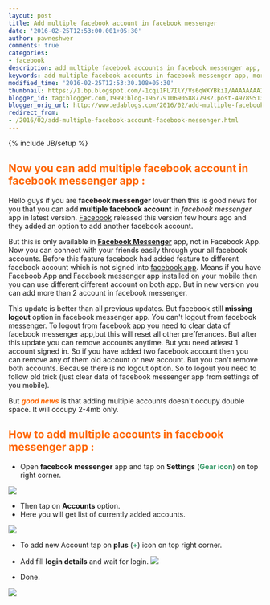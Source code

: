 ```yaml
---
layout: post
title: Add multiple facebook account in facebook messenger
date: '2016-02-25T12:53:00.001+05:30'
author: pawneshwer
comments: true
categories:
- facebook
description: add multiple facebook accounts in facebook messenger app, morethan 2 facebook accounts in facebook messenger app,update facebook messenger to add multiple
keywords: add multiple facebook accounts in facebook messenger app, morethan 2 facebook accounts in facebook messenger app,update facebook messenger to add multiple
modified_time: '2016-02-25T12:53:30.108+05:30'
thumbnail: https://1.bp.blogspot.com/-1cqi1FL7IlY/Vs6qWXYBkiI/AAAAAAAAIZk/JzxgQaYkMjQ/s72-c/facebook%2Bmessenger%2B1%2Bcopy.png
blogger_id: tag:blogger.com,1999:blog-1967791069058877982.post-4978951326348165098
blogger_orig_url: http://www.edablogs.com/2016/02/add-multiple-facebook-account-facebook-messenger.html
redirect_from:
- /2016/02/add-multiple-facebook-account-facebook-messenger.html
---
```


{% include JB/setup %}

## <span style="color: #ff6600;">Now you can add multiple facebook account in facebook messenger app :</span>

Hello guys if you are **facebook messenger** lover then this is good news for you that you can add **multiple facebook account** in _facebook messenger_ app in latest version. [Facebook](http://www.facebook.com "Faceboo") released this version few hours ago and they added an option to add another facebook account.

But this is only available in **[Facebook Messenger](https://Facebook.Com/home.php "Facebook Messenger")** app, not in Facebook App. Now you can connect with your friends easily through your all facebook accounts. Before this feature facebook had added feature to different facebook account which is not signed into [facebook app](http://en.wikipedia.org/wiki/Facebook_Platform "Facebook Platform"). Means if you have Faceboob App and Facebook messenger app installed on your mobile then you can use different different account on both app. But in new version you can add more than 2 account in facebook messenger.

This update is better than all previous updates. But facebook still **missing logout** option in facebook messenger app. You can't logout from facebook messenger. To logout from facebook app you need to clear data of facebook messenger app,but this will reset all other prefferances. But after this update you can remove accounts anytime. But you need atleast 1 account signed in. So if you have added two facebook account then you can remove any of them old account or new account. But you can't remove both accounts. Because there is no logout option. So to logout you need to follow old trick (just clear data of facebook messenger app from settings of you mobile).

But <span style="color: #ff6600;">_**good news**_</span> is that adding multiple accounts doesn't occupy double space. It will occupy 2-4mb only.

## <span style="color: #ff6600;">How to add multiple accounts in facebook messenger app :</span>

+ Open **facebook messenger** app and tap on **Settings** (**<span style="color: #339966;">Gear icon</span>**) on top right corner.

[![](https://1.bp.blogspot.com/-1cqi1FL7IlY/Vs6qWXYBkiI/AAAAAAAAIZk/JzxgQaYkMjQ/s320/facebook%2Bmessenger%2B1%2Bcopy.png)](https://1.bp.blogspot.com/-1cqi1FL7IlY/Vs6qWXYBkiI/AAAAAAAAIZk/JzxgQaYkMjQ/s1600/facebook%2Bmessenger%2B1%2Bcopy.png)

+ Then tap on **Accounts** option.
+ Here you will get list of currently added accounts.

[![](https://1.bp.blogspot.com/-W_k-oN52lZ8/Vs6qXYQC79I/AAAAAAAAIZs/PtfAOZ_h89Q/s320/facebook%2Bmessenger%2B2%2Bcopy.png)](https://1.bp.blogspot.com/-W_k-oN52lZ8/Vs6qXYQC79I/AAAAAAAAIZs/PtfAOZ_h89Q/s1600/facebook%2Bmessenger%2B2%2Bcopy.png)

+ To add new Account tap on **plus** (<span style="color: #339966;">**+**</span>) icon on top right corner.
+ Add fill **login details** and wait for login.
[![](https://2.bp.blogspot.com/-7QHoYBLaD58/Vs6qW9cwGsI/AAAAAAAAIZo/6fjeSs33rS4/s1600/facebook%2Bmessenger%2B3%2Bcopy.png)](https://2.bp.blogspot.com/-7QHoYBLaD58/Vs6qW9cwGsI/AAAAAAAAIZo/6fjeSs33rS4/s1600/facebook%2Bmessenger%2B3%2Bcopy.png)

+ Done.

[![](https://4.bp.blogspot.com/--Qk1Gpe8O-E/Vs6qYqVD8YI/AAAAAAAAIZw/x_-nV7pSCwk/s320/facebook%2Bmessenger%2B4%2Bcopy.png)](https://4.bp.blogspot.com/--Qk1Gpe8O-E/Vs6qYqVD8YI/AAAAAAAAIZw/x_-nV7pSCwk/s1600/facebook%2Bmessenger%2B4%2Bcopy.png)